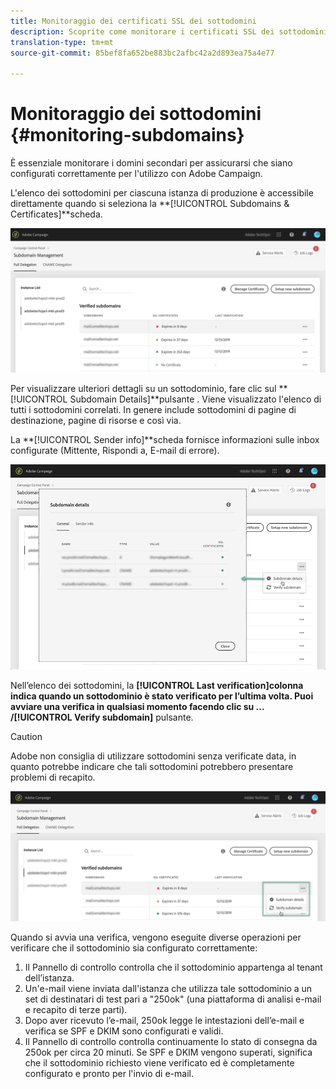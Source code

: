 ```yaml
---
title: Monitoraggio dei certificati SSL dei sottodomini
description: Scoprite come monitorare i certificati SSL dei sottodomini
translation-type: tm+mt
source-git-commit: 85bef8fa652be883bc2afbc42a2d893ea75a4e77

---
```



# Monitoraggio dei sottodomini {#monitoring-subdomains}

È essenziale monitorare i domini secondari per assicurarsi che siano configurati correttamente per l&#39;utilizzo con Adobe Campaign.

L&#39;elenco dei sottodomini per ciascuna istanza di produzione è accessibile direttamente quando si seleziona la **[!UICONTROL Subdomains & Certificates]**scheda.

![](assets/subdomains_list.png)

Per visualizzare ulteriori dettagli su un sottodominio, fare clic sul **[!UICONTROL Subdomain Details]**pulsante .
Viene visualizzato l&#39;elenco di tutti i sottodomini correlati. In genere include sottodomini di pagine di destinazione, pagine di risorse e così via.

La **[!UICONTROL Sender info]**scheda fornisce informazioni sulle inbox configurate (Mittente, Rispondi a, E-mail di errore).

![](assets/subdomain_details.png)


Nell’elenco dei sottodomini, la **[!UICONTROL Last verification]**colonna indica quando un sottodominio è stato verificato per l’ultima volta.** Puoi avviare una verifica in qualsiasi momento facendo clic su **... /**[!UICONTROL Verify subdomain]** pulsante.

>[!CAUTION]
>
>Adobe non consiglia di utilizzare sottodomini senza verificate data, in quanto potrebbe indicare che tali sottodomini potrebbero presentare problemi di recapito.

![](assets/subdomain_verification.png)

Quando si avvia una verifica, vengono eseguite diverse operazioni per verificare che il sottodominio sia configurato correttamente:

1. Il Pannello di controllo controlla che il sottodominio appartenga al tenant dell’istanza.
1. Un&#39;e-mail viene inviata dall&#39;istanza che utilizza tale sottodominio a un set di destinatari di test pari a &quot;250ok&quot; (una piattaforma di analisi e-mail e recapito di terze parti).
1. Dopo aver ricevuto l’e-mail, 250ok legge le intestazioni dell’e-mail e verifica se SPF e DKIM sono configurati e validi.
1. Il Pannello di controllo controlla continuamente lo stato di consegna da 250ok per circa 20 minuti. Se SPF e DKIM vengono superati, significa che il sottodominio richiesto viene verificato ed è completamente configurato e pronto per l&#39;invio di e-mail.
